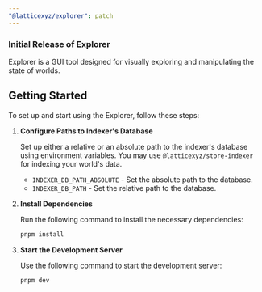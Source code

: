 ```yaml
---
"@latticexyz/explorer": patch
---
```


### Initial Release of Explorer

Explorer is a GUI tool designed for visually exploring and manipulating the state of worlds.

## Getting Started

To set up and start using the Explorer, follow these steps:

1. **Configure Paths to Indexer's Database**

    Set up either a relative or an absolute path to the indexer's database using environment variables. You may use `@latticexyz/store-indexer` for indexing your world's data.

    - `INDEXER_DB_PATH_ABSOLUTE` - Set the absolute path to the database.
    - `INDEXER_DB_PATH` - Set the relative path to the database. 

2. **Install Dependencies**

    Run the following command to install the necessary dependencies:
    ```sh
    pnpm install
    ```

3. **Start the Development Server**

    Use the following command to start the development server:
    ```sh
    pnpm dev
    ```
